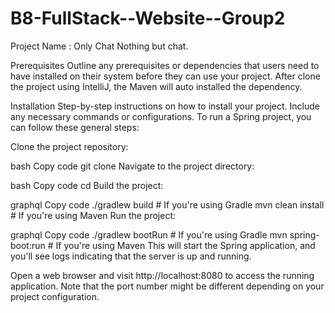 # B8-FullStack--Website--Group2
Project Name : Only Chat
Nothing but chat.

Prerequisites
Outline any prerequisites or dependencies that users need to have installed on their system before they can use your project.
After clone the project using IntelliJ, the Maven will auto installed the dependency.

Installation
Step-by-step instructions on how to install your project. Include any necessary commands or configurations.
To run a Spring project, you can follow these general steps:

Clone the project repository:

bash
Copy code
git clone <repository-url>
Navigate to the project directory:

bash
Copy code
cd <project-directory>
Build the project:

graphql
Copy code
./gradlew build   # If you're using Gradle
mvn clean install # If you're using Maven
Run the project:

graphql
Copy code
./gradlew bootRun   # If you're using Gradle
mvn spring-boot:run # If you're using Maven
This will start the Spring application, and you'll see logs indicating that the server is up and running.

Open a web browser and visit http://localhost:8080 to access the running application. Note that the port number might be different depending on your project configuration.
